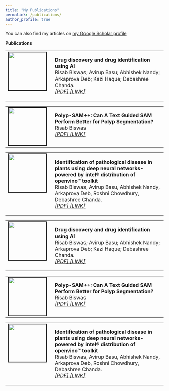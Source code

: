 ```yaml
---
title: "My Publications"
permalink: /publications/
author_profile: true
---
```


You can also find my articles on <a href="https://scholar.google.com/citations?user=Z4SSEsUAAAAJ&hl=en"> my Google Scholar profile </a> <br>

<strong>Publications</strong> <br>

<table >
<tbody>
<tr> <td style="width:120px; height=120px; vertical-align: top;"> <img style="float: left; margin-right: 10px " src="https://adrianxsalazar.github.io/images/5g_spraying-adrian-salazar-gomez-website.png" width="120px" height="120px" border="2px solid #bbb"> </td>
<td style= "height=120px; vertical-align: top;"> 
<p>
<strong> Drug discovery and drug identification using AI </strong> <br>
Risab Biswas; Avirup Basu; Abhishek Nandy; Arkaprova Deb; Kazi Haque; Debashree Chanda. <br>  
<i> <a href="https://arxiv.org/pdf/2308.06623"> [PDF] <a href="https://ieeexplore.ieee.org/abstract/document/9181309"> [LINK] </a>  </i> </p> </td>
</tr>
</tbody>
</table>

<table >
<tbody>
<tr> <td style="width:120px; height=120px; vertical-align: top;"> <img style="float: left; margin-right: 10px " src="https://adrianxsalazar.github.io/images/anomaly_detection_strawberries-adrian-salazar-gomez-website.png" width="120px" height="120px" border="2px solid #bbb"> </td>
<td style= "height=120px; vertical-align: top;"> <p>
 <strong>Polyp-SAM++: Can A Text Guided SAM Perform Better for Polyp Segmentation?</strong> <br>
 Risab Biswas <br>
<i> <a href="https://arxiv.org/pdf/2308.06623"> [PDF] </a> <a href="https://arxiv.org/abs/2308.06623"> [LINK] </a>  </i>  </p> </td>
</tr>
</tbody>
</table>

<table >
<tbody>
<tr> <td style="width:120px; height=120px; vertical-align: top;"> <img style="float: left; margin-right: 10px " src="https://adrianxsalazar.github.io/images/robot_5g_adrian-salazar-gomez-website.png" width="120px" height="120px" border="2px solid #bbb"> </td>
<td style= "height=120px; vertical-align: top;"> <p>
<strong> Identification of pathological disease in plants using deep neural networks-powered by intel® distribution of openvino™ toolkit </strong> <br>
Risab Biswas, Avirup Basu, Abhishek Nandy, Arkaprova Deb, Roshni Chowdhury, Debashree Chanda. <br>
<i> <a href="https://arxiv.org/pdf/2308.06623"> [PDF] </a> <a href="https://ieeexplore.ieee.org/abstract/document/9181339"> [LINK] </a>  </i>  </p> </td>
</tr>
</tbody>
</table>

<table >
<tbody>
<tr> <td style="width:120px; height=120px; vertical-align: top;"> <img style="float: left; margin-right: 10px " src="https://adrianxsalazar.github.io/images/5g_spraying-adrian-salazar-gomez-website.png" width="120px" height="120px" border="2px solid #bbb"> </td>
<td style= "height=120px; vertical-align: top;"> 
<p>
<strong> Drug discovery and drug identification using AI </strong> <br>
Risab Biswas; Avirup Basu; Abhishek Nandy; Arkaprova Deb; Kazi Haque; Debashree Chanda. <br>  
<i> <a href="https://arxiv.org/pdf/2308.06623"> [PDF] <a href="https://ieeexplore.ieee.org/abstract/document/9181309"> [LINK] </a>  </i> </p> </td>
</tr>
</tbody>
</table>

<table >
<tbody>
<tr> <td style="width:120px; height=120px; vertical-align: top;"> <img style="float: left; margin-right: 10px " src="https://adrianxsalazar.github.io/images/anomaly_detection_strawberries-adrian-salazar-gomez-website.png" width="120px" height="120px" border="2px solid #bbb"> </td>
<td style= "height=120px; vertical-align: top;"> <p>
 <strong>Polyp-SAM++: Can A Text Guided SAM Perform Better for Polyp Segmentation?</strong> <br>
 Risab Biswas <br>
<i> <a href="https://arxiv.org/pdf/2308.06623"> [PDF] </a> <a href="https://arxiv.org/abs/2308.06623"> [LINK] </a>  </i>  </p> </td>
</tr>
</tbody>
</table>

<table >
<tbody>
<tr> <td style="width:120px; height=120px; vertical-align: top;"> <img style="float: left; margin-right: 10px " src="https://adrianxsalazar.github.io/images/robot_5g_adrian-salazar-gomez-website.png" width="120px" height="120px" border="2px solid #bbb"> </td>
<td style= "height=120px; vertical-align: top;"> <p>
<strong> Identification of pathological disease in plants using deep neural networks-powered by intel® distribution of openvino™ toolkit </strong> <br>
Risab Biswas, Avirup Basu, Abhishek Nandy, Arkaprova Deb, Roshni Chowdhury, Debashree Chanda. <br>
<i> <a href="https://arxiv.org/pdf/2308.06623"> [PDF] </a> <a href="https://ieeexplore.ieee.org/abstract/document/9181339"> [LINK] </a>  </i>  </p> </td>
</tr>
</tbody>
</table>